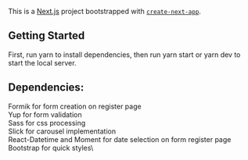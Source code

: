This is a [Next.js](https://nextjs.org/) project bootstrapped with [`create-next-app`](https://github.com/vercel/next.js/tree/canary/packages/create-next-app).

## Getting Started

First, run yarn to install dependencies, then run yarn start or yarn dev to start the local server.

## Dependencies:

Formik for form creation on register page\
Yup for form validation\
Sass for css processing\
Slick for carousel implementation\
React-Datetime and Moment for date selection on form register page\
Bootstrap for quick styles\

